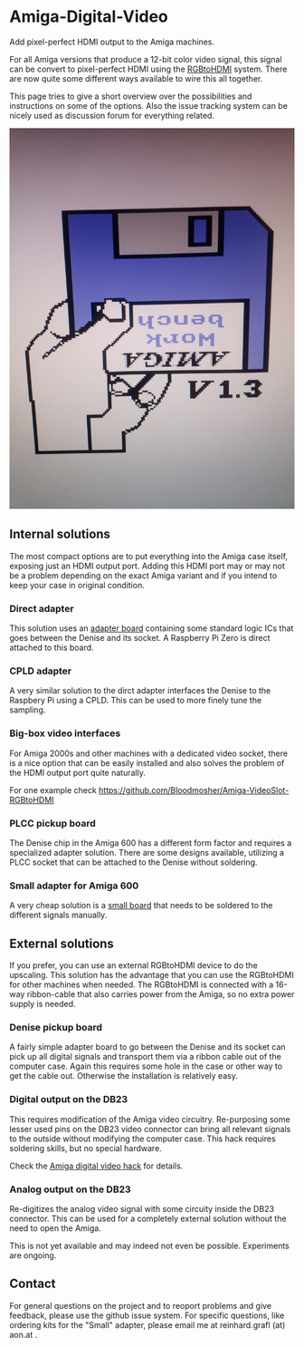 # Amiga-Digital-Video
Add pixel-perfect HDMI output to the Amiga machines.

For all Amiga versions that produce a 12-bit color video signal, this signal can be convert to pixel-perfect
HDMI using the [RGBtoHDMI](https://github.com/hoglet67/RGBtoHDMI) system. There are now quite some different
ways available to wire this all together.

This page tries to give a short overview over the possibilities and instructions on some of the options.
Also the issue tracking system can be nicely used as discussion forum for everything related.

![](misc/bootscreen.jpg)


## Internal solutions

The most compact options are to put everything into the Amiga case itself, exposing just an HDMI output port.
Adding this HDMI port may or may not be a problem depending on the exact Amiga variant and 
if you intend to keep your case in original condition. 

### Direct adapter

This solution uses an [adapter board](direct_adapter) containing some standard logic ICs
that goes between the Denise and its socket. A Raspberry Pi Zero is direct attached to this board.

### CPLD adapter

A very similar solution to the dirct adapter interfaces the Denise to the Raspbery Pi using a CPLD. This
can be used to more finely tune the sampling.

### Big-box video interfaces

For Amiga 2000s and other machines with a dedicated video socket, there is a nice option that 
can be easily installed and also solves the problem of the HDMI output port quite naturally. 

For one example check https://github.com/Bloodmosher/Amiga-VideoSlot-RGBtoHDMI

### PLCC pickup board

The Denise chip in the Amiga 600 has a different form factor and requires a specialized 
adapter solution. There are some designs available, utilizing a PLCC socket that can be 
attached to the Denise without soldering. 

### Small adapter for Amiga 600

A very cheap solution is a [small board](small_adapter) that needs to be soldered to
the different signals manually. 


## External solutions

If you prefer, you can use an external RGBtoHDMI device to do the upscaling. This 
solution has the advantage that you can use the RGBtoHDMI for other machines when needed. 
The RGBtoHDMI is connected with a 16-way ribbon-cable that also carries power from the Amiga, so no
extra power supply is needed.

### Denise pickup board

A fairly simple adapter board to go between the Denise and its socket can pick up all
digital signals and transport them via a ribbon cable out of the computer case.
Again this requires some hole in the case or other way to get the cable out. Otherwise
the installation is relatively easy.

### Digital output on the DB23

This requires modification of the Amiga video circuitry. Re-purposing some 
lesser used pins on the DB23 video connector can bring all relevant signals to the 
outside without modifying the computer case. 
This hack requires soldering skills, but no special hardware.

Check the [Amiga digital video hack](db23_hack) for details. 

### Analog output on the DB23

Re-digitizes the analog video signal with some circuity inside the DB23 connector. This
can be used for a completely external solution without the need to open the Amiga.

This is not yet available and may indeed not even be possible. Experiments are ongoing.
 

## Contact

For general questions on the project and to reoport problems and give feedback, please use the github issue system.
For specific questions, like ordering kits for the "Small" adapter, please email me at   reinhard.grafl (at) aon.at .

